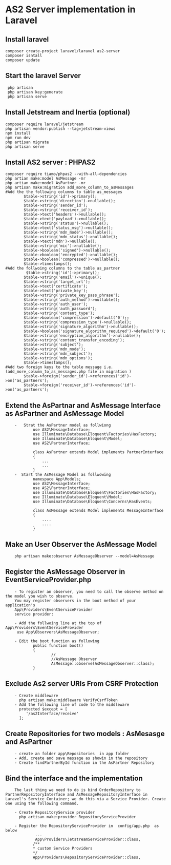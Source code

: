 #   AS2 Server implementation in Laravel 
##  Install laravel 

    composer create-project laravel/laravel as2-server 
    composer isntall 
    composer update 

##  Start the laravel Server 
  
     php artisan 
     php artisan key:generate 
     php artisan serve 
##  Install Jetstream and Inertia (optional)
    composer require laravel/jetstream
    php artisan vendor:publish --tag=jetstream-views
    npm install
    npm run dev
    php artisan migrate
    php artisan serve 


##  Install AS2 server : PHPAS2
    
    composer require tiamo/phpas2 --with-all-dependencies
    php artian make:model AsMessage -mr 
    php artian make:model AsPartner -mr 
    php artisan make:migration add_more_column_to_asMessages
    #Add the the following columns to table as_messages
            $table->string('id')->primary();
            $table->string('direction')->nullable();
            $table->string('sender_id');
            $table->string('receiver_id');
            $table->text('headers')->nullable();
            $table->text('payload')->nullable();
            $table->string('status')->nullable();
            $table->text('status_msg')->nullable();
            $table->string('mdn_mode')->nullable();
            $table->string('mdn_status')->nullable();
            $table->text('mdn')->nullable();
            $table->string('mic')->nullable();
            $table->boolean('signed')->nullable();
            $table->boolean('encrypted')->nullable();
            $table->boolean('compressed')->nullable();
            $table->timestamps();
    #Add the follwoing columns to the table as_partner
             $table->string('id')->primary();
            $table->string('email')->unique();
            $table->string('target_url');
            $table->text('certificate');
            $table->text('private_key');
            $table->string('private_key_pass_phrase');
            $table->string('auth_method')->nullable();
            $table->string('auth_user');
            $table->string('auth_password');
            $table->string('content_type');
            $table->boolean('compression')->default('0');;
            $table->string('compression_type')->nullable();
            $table->string('signature_algorithm')->nullable();
            $table->boolean('signature_algorithm_required')->default('0');
            $table->string('encryption_algorithm')->nullable();
            $table->string('content_transfer_encoding');
            $table->string('subject');
            $table->string('mdn_mode');
            $table->string('mdn_subject');
            $table->string('mdn_options');
            $table->timestamps();
    #Add two foreign keys to the table message i.e. (add_more_column_to_as_messages.php file in migration )
            $table->foreign('sender_id')->references('id')->on('as_partners');
            $table->foreign('receiver_id')->references('id')->on('as_partners');
    
        
##      Extend the AsPartnar and AsMessage Interface  as AsPartner and AsMessage Model 

        -   Strat the AsPartner model as follwiong 
                use AS2\MessageInterface;
                use Illuminate\Database\Eloquent\Factories\HasFactory;
                use Illuminate\Database\Eloquent\Model;
                use AS2\PartnerInterface;

                class AsPartner extends Model implements PartnerInterface
                {
                    ... 
                    ... 
                }
        -  Start the AsMessage Model as follwowing 
                namespace App\Models;
                use AS2\MessageInterface;
                use AS2\PartnerInterface;
                use Illuminate\Database\Eloquent\Factories\HasFactory;
                use Illuminate\Database\Eloquent\Model;
                use Illuminate\Database\Eloquent\Concerns\HasEvents;

                class AsMessage extends Model implements MessageInterface
                {
                    ....
                    ....
                }

##  Make an User Observer  the AsMessage Model  
        
        php artisan make:observer AsMessageObserver --model=AsMessage

##  Register the  AsMessage Observer in EventServiceProvider.php 

        - To register an observer, you need to call the observe method on the model you wish to observe. 
        You may register observers in the boot method of your application's 
        App\Providers\EventServiceProvider 
        service provider:

        - Add the follwoing line at the top of  App\Providers\EventServiceProvider
         use App\Observers\AsMessageObserver;

        - Edit the boot function as following 
                public function boot()
                {
                        //
                        //AsMessage Observer 
                        AsMessage::observe(AsMessageObserver::class);
                }


##      Exclude As2 server URIs From CSRF Protection

        - Create middleware 
          php artisan make:middleware VerifyCsrfToken
        - Add the following line of code to the middleware 
          protected $except = [
             '/as2Interface/receive'
          ];

##      Create Repositories for two models : AsMesasge and AsPartner 

        - create an folder app\Repositories  in app folder 
        - Add, create and save message as showin in the repository 
        - Create findPartnerById function in the AsPartner Repository 

##      Bind the interface and the implementation
        The last thing we need to do is bind OrderRepository to PartnerRepositoryInterface and AsMessageRepositoryInterface in Laravel's Service Container; we do this via a Service Provider. Create one using the following command.
        
        - Create RepositoryService provider 
          php artisan make:provider RepositoryServiceProvider

        - Register the RepositoryServiceProvider in  config/app.php  as below 
                 ...
                 App\Providers\JetstreamServiceProvider::class,
                /**
                * custom Service Providers 
                */
                App\Providers\RepositoryServiceProvider::class,

        

           
